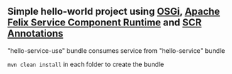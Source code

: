 ## Simple hello-world project using [OSGi](https://www.osgi.org/), [Apache Felix Service Component Runtime](https://github.com/apache/felix-dev/tree/master/scr) and [SCR Annotations](http://felix.apache.org/documentation/subprojects/apache-felix-maven-scr-plugin/scr-annotations.html)
  
"hello-service-use" bundle consumes service from "hello-service" bundle    
  
`mvn clean install` in each folder to create the bundle